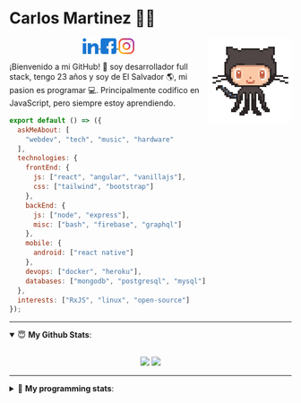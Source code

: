 # Carlos Martinez 👨‍💻

<img align="right" src="https://raw.githubusercontent.com/cmartinez1996/cmartinez1996/master/assets/git.gif" alt="cmartinez" height="150" width="150" />
    
<p align="center">
    <a href="https://www.linkedin.com/in/carlosmartinez1996" target="blank">
        <img align="center" src="https://raw.githubusercontent.com/cmartinez1996/cmartinez1996/master/assets/linkedin.svg" alt="Carlos Martinez" height="28px" width="28px" />
    </a>
    <a href="https://www.facebook.com/carlosdavid.martinezmedrano/" target="blank">
        <img align="center" src="https://raw.githubusercontent.com/cmartinez1996/cmartinez1996/master/assets/facebook.svg" alt="cmartinez" height="28px" width="28px" />
    </a>
    <a href="https://instagram.com/c_martinez1996" target="blank">
        <img align="center" src="https://raw.githubusercontent.com/cmartinez1996/cmartinez1996/master/assets/instagram.svg" alt="c_martinez1996" height="28px" width="28px" />
    </a>
</p>

¡Bienvenido a mi GitHub! 🚀 soy desarrollador full stack, tengo 23 años y soy de El Salvador 🌎, mi pasion es programar 💻. Principalmente codifico en JavaScript, pero siempre estoy aprendiendo.

```js
export default () => ({
  askMeAbout: [
    "webdev", "tech", "music", "hardware"
  ],
  technologies: {
    frontEnd: {
      js: ["react", "angular", "vanillajs"],
      css: ["tailwind", "bootstrap"]
    },
    backEnd: {
      js: ["node", "express"],
      misc: ["bash", "firebase", "graphql"]
    },
    mobile: {
      android: ["react native"]
    },
    devops: ["docker", "heroku"],
    databases: ["mongodb", "postgresql", "mysql"]
  },
  interests: ["RxJS", "linux", "open-source"]
});
```
<hr/>

<details open>
 <summary> 😇 <b>My Github Stats</b>: </summary>

<br>

<p align = "center">
  <img src = "https://github-readme-stats.vercel.app/api?username=cmartinez1996&show_icons=true&theme=ligth&line_height=27">
  <img src = "https://github-readme-stats.vercel.app/api/top-langs/?username=cmartinez1996&hide=css,java,html&theme=ligth">
</p>

</details>

<hr/>

<details> 
 <summary>🤖 <b>My programming stats</b>: </summary>
<br>

<!--START_SECTION:waka-->
![Lines of code](https://img.shields.io/badge/From%20Hello%20World%20I%27ve%20Written-13063%20lines%20of%20code-blue)

**I'm an Early 🐤** 

```text
🌞 Morning    1 commits      ███░░░░░░░░░░░░░░░░░░░░░░   14.29% 
🌆 Daytime    6 commits      █████████████████████░░░░   85.71% 
🌃 Evening    0 commits      ░░░░░░░░░░░░░░░░░░░░░░░░░   0.0% 
🌙 Night      0 commits      ░░░░░░░░░░░░░░░░░░░░░░░░░   0.0%

```
📅 **I'm Most Productive on Thursday** 

```text
Monday       0 commits      ░░░░░░░░░░░░░░░░░░░░░░░░░   0.0% 
Tuesday      0 commits      ░░░░░░░░░░░░░░░░░░░░░░░░░   0.0% 
Wednesday    0 commits      ░░░░░░░░░░░░░░░░░░░░░░░░░   0.0% 
Thursday     5 commits      █████████████████░░░░░░░░   71.43% 
Friday       2 commits      ███████░░░░░░░░░░░░░░░░░░   28.57% 
Saturday     0 commits      ░░░░░░░░░░░░░░░░░░░░░░░░░   0.0% 
Sunday       0 commits      ░░░░░░░░░░░░░░░░░░░░░░░░░   0.0%

```


📊 **This Week I Spent My Time On** 

```text
🔥 Editors: 
VS Code                  7 hrs 6 mins        █████████████████████████   100.0%

💻 Operating System: 
Windows                  7 hrs 6 mins        █████████████████████████   100.0%

```

**I Mostly Code in TypeScript** 

```text
TypeScript               1 repo              ████████████░░░░░░░░░░░░░   50.0% 
JavaScript               1 repo              ████████████░░░░░░░░░░░░░   50.0%

```



<!--END_SECTION:waka-->

</details>